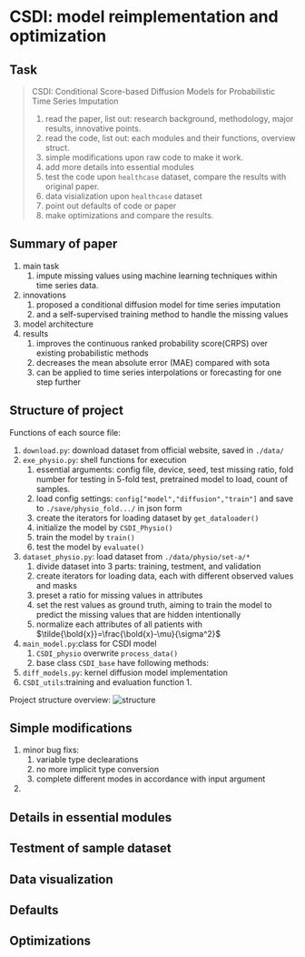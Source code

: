 # CSDI: model reimplementation and optimization

## Task
> CSDI: Conditional Score-based Diffusion Models for Probabilistic Time Series Imputation
> 1. read the paper, list out: research background, methodology, major results, innovative points.
> 2. read the code, list out: each modules and their functions, overview struct.
> 3. simple modifications upon raw code to make it work.
> 4. add more details into essential modules
> 5. test the code upon `healthcase` dataset, compare the results with original paper.
> 6. data visialization upon `healthcase` dataset
> 7. point out defaults of code or paper
> 8. make optimizations and compare the results.

## Summary of paper

1. main task
   1. impute missing values using machine learning techniques within time series data.
2. innovations
   1. proposed a conditional diffusion model for time series imputation
   2. and a self-supervised training method to handle the missing values
3. model architecture
4. results
   1. improves the continuous ranked probability score(CRPS) over existing probabilistic methods
   2. decreases the mean absolute error (MAE) compared with sota
   3. can be applied to time series interpolations or  forecasting for one step further

## Structure of project

Functions of each source file:
1. `download.py`: download dataset from official website, saved in `./data/`
2. `exe_physio.py`: shell functions for execution
   1. essential arguments: config file, device, seed, test missing ratio, fold number for testing in 5-fold test, pretrained model to load, count of samples.
   2. load config settings: `config["model","diffusion","train"]` and save to `./save/physio_fold.../` in json form
   3. create the iterators for loading dataset by `get_dataloader()`
   4. initialize the model by `CSDI_Physio()`
   5. train the model by `train()`
   6. test the model by `evaluate()`
3. `dataset_physio.py`: load dataset from `./data/physio/set-a/*`
   1. divide dataset into 3 parts: training, testment, and validation
   2. create iterators for loading data, each with different observed values and masks 
   3. preset a ratio for missing values in attributes
   4. set the rest values as ground truth, aiming to train the model to predict the missing values that are hidden intentionally
   5. normalize each attributes of all patients with $\tilde{\bold{x}}=\frac{\bold{x}-\mu}{\sigma^2}$
4. `main_model.py`:class for CSDI model
   1. `CSDI_physio` overwrite `process_data()`
   2. base class `CSDI_base` have following methods:
5. `diff_models.py`: kernel diffusion model implementation
6. `CSDI_utils`:training and evaluation function
   1. 

Project structure overview:
![structure](./structure.drawio)

## Simple modifications

1. minor bug fixs: 
   1. variable type declearations
   2. no more implicit type conversion
   3. complete different modes in accordance with input argument
2. 

## Details in essential modules

## Testment of sample dataset

## Data visualization

## Defaults


## Optimizations



